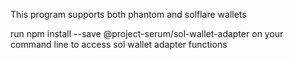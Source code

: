 This program supports both phantom and solflare wallets


run npm install --save @project-serum/sol-wallet-adapter on your command line to access sol wallet adapter functions
